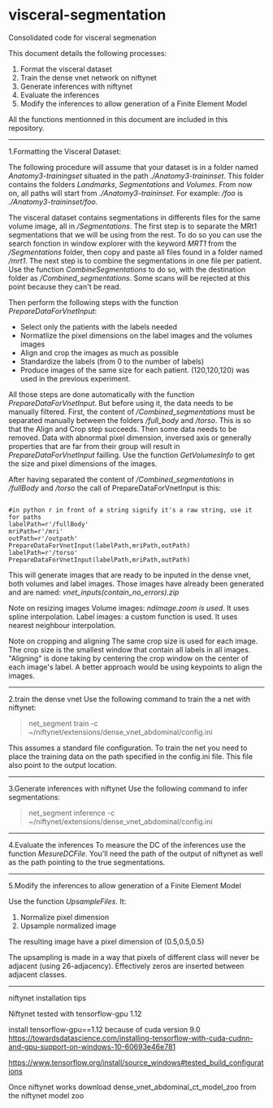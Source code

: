 # visceral-segmentation
 Consolidated code for visceral segmenation

This document details the following processes:
1. Format the visceral dataset 
2. Train the dense vnet network on niftynet
3. Generate inferences with niftynet
4. Evaluate the inferences
5. Modify the inferences to allow generation of a Finite Element Model

All the functions mentionned in this document are included in this repository.
**********************************************************
1.Formatting the Visceral Dataset:

The following procedure will assume that your dataset is in a folder named *Anatomy3-trainingset* situated in the path *./Anatomy3-traininset*. This folder contains the folders *Landmarks*, *Segmentations* and *Volumes*. From now on, all paths will start from *./Anatomy3-traininset*. For example: */foo* is *./Anatomy3-traininset/foo*.

The visceral dataset contains segmentations in differents files for the same volume image, all in */Segmentations*. The first step is to separate the MRt1 segmentations that we will be using from the rest. To do so you can use the search fonction in window explorer with the keyword *MRT1* from the */Segmentations* folder, then copy and paste all files found in a folder named */mrt1*. The next step is to combine the segmentations in one file per patient. Use the function *CombineSegmentations* to do so, with the destination folder as */Combined_segmentations*. Some scans will be rejected at this point because they can't be read. 

Then perform the following steps with the function *PrepareDataForVnetInput*:
* Select only the patients with the labels needed
* Normatlize the pixel dimensions on the label images and the volumes images
* Align and crop the images as much as possible
* Standardize the labels (from 0 to the number of labels)
* Produce images of the same size for each patient. (120,120,120) was used in the previous experiment.

All those steps are done automatically with the function *PrepareDataForVnetInput*. But before using it, the data needs to be manually filtered. First, the content of */Combined_segmentations* must be separated manually between the folders */full_body* and */torso*. This is so that the Align and Crop step succeeds. Then some data needs to be removed. Data with abnormal pixel dimension, inversed axis or generally properties that are far from their group will result in *PrepareDataForVnetInput* failling. Use the function *GetVolumesInfo* to get the size and pixel dimensions of the images.

After having separated the content of */Combined_segmentations* in */fullBody* and */torso* the call of PrepareDataForVnetInput is this: 
<pre><code>
#in python r in front of a string signify it's a raw string, use it for paths
labelPath=r'/fullBody'
mriPath=r'/mri'
outPath=r'/outpath'
PrepareDataForVnetInput(labelPath,mriPath,outPath)
labelPath=r'/torso'
PrepareDataForVnetInput(labelPath,mriPath,outPath)
</code></pre>

This will generate images that are ready to be inputed in the dense vnet, both volumes and label images. Those images have already been generated and are named: *vnet_inputs(contain_no_errors).zip*

Note on resizing images
Volume images: *ndimage.zoom is used*. It uses spline interpolation.
Label images: a custom function is used. It uses nearest neighbour interpolation.

Note on cropping and aligning
The same crop size is used for each image. The crop size is the smallest window that contain all labels in all images. "Aligning" is done taking by centering the crop window on the center of each image's label. A better approach would be using keypoints to align the images. 

**********************************************************
2.train the dense vnet
Use the following command to train the a net with niftynet:
>net_segment train -c ~/niftynet/extensions/dense_vnet_abdominal/config.ini

This assumes a standard file configuration. To train the net you need to place the training data on the path specified in the config.ini file. This file also point to the output location. 

**********************************************************
3.Generate inferences with niftynet
Use the following command to infer segmentations:
>net_segment inference -c ~/niftynet/extensions/dense_vnet_abdominal/config.ini

**********************************************************
4.Evaluate the inferences
To measure the DC of the inferences use the function *MesureDCFile*. You'll need the path of the output of niftynet as well as the path pointing to the true segmentations.

**********************************************************
5.Modify the inferences to allow generation of a Finite Element Model

Use the function *UpsampleFiles*. It:
1. Normalize pixel dimension
2. Upsample normalized image
	
The resulting image have a pixel dimension of (0.5,0.5,0.5)
	
The upsampling is made in a way that pixels of different class will never be adjacent (using 26-adjacency). Effectively zeros are inserted between adjacent classes.

************************************

niftynet installation tips

Niftynet tested with tensorflow-gpu 1.12

install tensorflow-gpu==1.12 because of cuda version 9.0
https://towardsdatascience.com/installing-tensorflow-with-cuda-cudnn-and-gpu-support-on-windows-10-60693e46e781

https://www.tensorflow.org/install/source_windows#tested_build_configurations

Once niftynet works download dense_vnet_abdominal_ct_model_zoo from the niftynet model zoo
